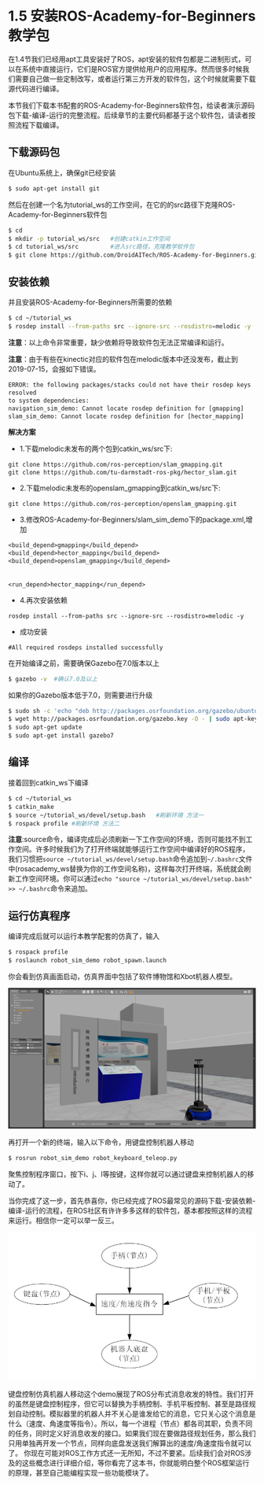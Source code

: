 # 1.5 安装ROS-Academy-for-Beginners教学包

在1.4节我们已经用apt工具安装好了ROS，apt安装的软件包都是二进制形式，可以在系统中直接运行，它们是ROS官方提供给用户的应用程序。然而很多时候我们需要自己做一些定制改写，或者运行第三方开发的软件包，这个时候就需要下载源代码进行编译。

本节我们下载本书配套的ROS-Academy-for-Beginners软件包，给读者演示源码包下载-编译-运行的完整流程。后续章节的主要代码都基于这个软件包，请读者按照流程下载编译。

## 下载源码包

在Ubuntu系统上，确保git已经安装

```bash
$ sudo apt-get install git
```

然后在创建一个名为tutorial_ws的工作空间，在它的的src路径下克隆ROS-Academy-for-Beginners软件包

```bash
$ cd 
$ mkdir -p tutorial_ws/src   #创建catkin工作空间
$ cd tutorial_ws/src         #进入src路径，克隆教学软件包
$ git clone https://github.com/DroidAITech/ROS-Academy-for-Beginners.git
```

## 安装依赖

并且安装ROS-Academy-for-Beginners所需要的依赖
```bash
$ cd ~/tutorial_ws
$ rosdep install --from-paths src --ignore-src --rosdistro=melodic -y
```
**注意**：以上命令非常重要，缺少依赖将导致软件包无法正常编译和运行。

**注意**：由于有些在kinectic对应的软件包在melodic版本中还没发布，截止到2019-07-15，会报如下错误。
```
ERROR: the following packages/stacks could not have their rosdep keys resolved
to system dependencies:
navigation_sim_demo: Cannot locate rosdep definition for [gmapping]
slam_sim_demo: Cannot locate rosdep definition for [hector_mapping]
```

**解决方案**
- 1.下载melodic未发布的两个包到catkin_ws/src下:
```
git clone https://github.com/ros-perception/slam_gmapping.git
git clone https://github.com/tu-darmstadt-ros-pkg/hector_slam.git
```
- 2.下载melodic未发布的openslam_gmapping到catkin_ws/src下:
```
git clone https://github.com/ros-perception/openslam_gmapping.git
```
- 3.修改ROS-Academy-for-Beginners/slam_sim_demo下的package.xml,增加
```
<build_depend>gmapping</build_depend>
<build_depend>hector_mapping</build_depend>
<build_depend>openslam_gmapping</build_depend>


<run_depend>hector_mapping</run_depend>
```
- 4.再次安装依赖
```
rosdep install --from-paths src --ignore-src --rosdistro=melodic -y
```
- 成功安装
```
#All required rosdeps installed successfully
```


在开始编译之前，需要确保Gazebo在7.0版本以上
```bash
$ gazebo -v  #确认7.0及以上
```

如果你的Gazebo版本低于7.0，则需要进行升级
```bash
$ sudo sh -c 'echo "deb http://packages.osrfoundation.org/gazebo/ubuntu-stable `lsb_release -cs` main" > /etc/apt/sources.list.d/gazebo-stable.list'
$ wget http://packages.osrfoundation.org/gazebo.key -O - | sudo apt-key add -
$ sudo apt-get update
$ sudo apt-get install gazebo7
```
## 编译

接着回到catkin_ws下编译
```bash
$ cd ~/tutorial_ws
$ catkin_make
$ source ~/tutorial_ws/devel/setup.bash   #刷新环境 方法一
$ rospack profile #刷新环境 方法二
```
**注意**:source命令，编译完成后必须刷新一下工作空间的环境，否则可能找不到工作空间。许多时候我们为了打开终端就能够运行工作空间中编译好的ROS程序，我们习惯把`source ~/tutorial_ws/devel/setup.bash`命令追加到`~/.bashrc`文件中(rosacademy_ws替换为你的工作空间名称)，这样每次打开终端，系统就会刷新工作空间环境。你可以通过`echo "source ~/tutorial_ws/devel/setup.bash" >> ~/.bashrc`命令来追加。

## 运行仿真程序
编译完成后就可以运行本教学配套的仿真了，输入
```bash
$ rospack profile
$ roslaunch robot_sim_demo robot_spawn.launch
```
你会看到仿真画面启动，仿真界面中包括了软件博物馆和Xbot机器人模型。

![](/pics/Xbot_Simulator.png)

再打开一个新的终端，输入以下命令，用键盘控制机器人移动
```bash
$ rosrun robot_sim_demo robot_keyboard_teleop.py
```

聚焦控制程序窗口，按下i、j、l等按键，这样你就可以通过键盘来控制机器人的移动了。

当你完成了这一步，首先恭喜你，你已经完成了ROS最常见的源码下载-安装依赖-编译-运行的流程，在ROS社区有许许多多这样的软件包，基本都按照这样的流程来运行。相信你一定可以举一反三。

![](/pics/teleop.jpg)

键盘控制仿真机器人移动这个demo展现了ROS分布式消息收发的特性。我们打开的虽然是键盘控制程序，但它可以替换为手柄控制、手机平板控制、甚至是路径规划自动控制。模拟器里的机器人并不关心是谁发给它的消息，它只关心这个消息是什么（速度、角速度等指令）。所以，每一个进程（节点）都各司其职，负责不同的任务，同时定义好消息收发的接口。如果我们现在要做路径规划任务，那么我们只用单独再开发一个节点，同样向底盘发送我们解算出的速度/角速度指令就可以了。
你现在可能对ROS工作方式还一无所知，不过不要紧。后续我们会对ROS涉及的这些概念进行详细介绍，等你看完了这本书，你就能明白整个ROS框架运行的原理，甚至自己能编程实现一些功能模块了。